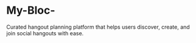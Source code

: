 # My-Bloc-
Curated hangout planning platform that helps users discover, create, and join social hangouts with ease.
